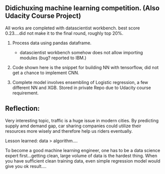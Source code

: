## Didichuxing machine learning competition. (Also Udacity Course Project)

All works are completed with datascientist workbench.
best score 0.23....did not make it to the final round, roughly top 20%.

1. Process data using pandas dataframe.
   - datascientist workbench somehow does not allow importing modules (bug? reported to IBM.)
2. Code shown here is the snippet for building NN with tensorflow, did not get a chance to implement CNN.

3. Complete model involves ensembling of Logistic regression, a few different NN and XGB. Stored in private Repo due to Udacity course requirement. 


## Reflection:
Very interesting topic, traffic is a huge issue in modern cities. By predicting supply amd demand gap, car sharing companies could utilize their resources more wisely and therefore help us riders eventually.

Lesson learned: data > algorithm....

To become a good machine learning engineer, one has to be a data science expert first...getting clean, large volume of data is the hardest thing. When you have sufficient clean training data, even simple regression model would give you ok result....
